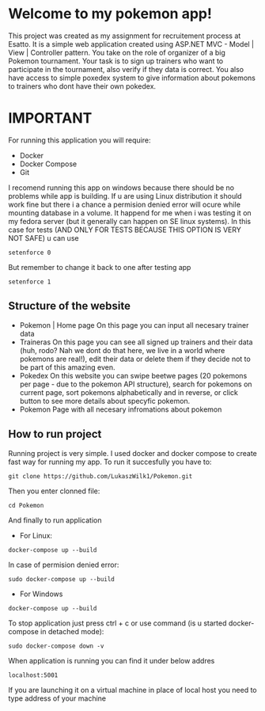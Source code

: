 # Welcome to my pokemon app!

This project was created as my assignment for recruitement process at Esatto. It is a simple web application created using ASP.NET MVC - Model | View | Controller pattern. 
You take on the role of organizer of a big Pokemon tournament. Your task is to sign up trainers who want to participate in the tournament, also verify if they data is correct. You also have access to simple poxedex system to give information about pokemons to trainers who dont have their own pokedex.

# IMPORTANT

For running this application you will require:
- Docker
- Docker Compose
- Git

I recomend running this app on windows because there should be no problems while app is building. If u are using Linux distribution it should work fine but there i a chance a permision denied error will ocure while mounting database in a volume. It happend for me when i was testing it on my fedora server (but it generally can happen on SE linux systems). In this case for tests (AND ONLY FOR TESTS BECAUSE THIS OPTION IS VERY NOT SAFE) u can use
```
setenforce 0
```

But remember to change it back to one after testing app
```
setenforce 1
```

## Structure of the website

- Pokemon | Home page
  On this page you can input all necesary trainer data
- Traineras
  On this page you can see all signed up trainers and their data (huh, rodo? Nah we dont do that here, we live in a world where pokemons are real!), edit their data or delete them if they decide not to be part of this amazing even.
- Pokedex
  On this website you can swipe beetwe pages (20 pokemons per page - due to the pokemon API structure), search for pokemons on current page, sort pokemons alphabetically and in reverse, or click button to see more details about specyfic pokemon.
- Pokemon
  Page with all necesary infromations about pokemon

## How to run project

Running project is very simple. I used docker and docker compose to create fast way for running my app. To run it succesfully you have to:

```
git clone https://github.com/LukaszWilk1/Pokemon.git
```

Then you enter clonned file:
```
cd Pokemon
```

And finally to run application

- For Linux:
```
docker-compose up --build
```
In case of permision denied error:
```
sudo docker-compose up --build
```
- For Windows
```
docker-compose up --build
```

To stop application just press ctrl + c or use command (is u started docker-compose in detached mode):

```
sudo docker-compose down -v
```

When application is running you can find it under below addres
```
localhost:5001
```
If you are launching it on a virtual machine in place of local host you need to type address of your machine